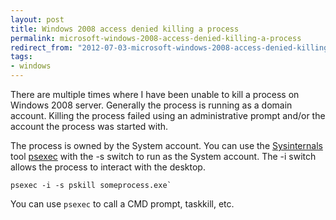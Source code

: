 ```yaml
---
layout: post
title: Windows 2008 access denied killing a process
permalink: microsoft-windows-2008-access-denied-killing-a-process
redirect_from: "2012-07-03-microsoft-windows-2008-access-denied-killing-a-process/"
tags:
- windows
---
```


There are multiple times where I have been unable to kill a process on Windows 2008 server. Generally the process is running as a domain account. Killing the process failed using an administrative prompt and/or the account the process was started with.

The process is owned by the System account. You can use the [Sysinternals](http://technet.microsoft.com/en-US/sysinternals) tool [psexec](http://technet.microsoft.com/en-us/sysinternals/bb897553) with the -s switch to run as the System account. The -i switch allows the process to interact with the desktop.

    psexec -i -s pskill someprocess.exe`

You can use `psexec` to call a CMD prompt, taskkill, etc.
